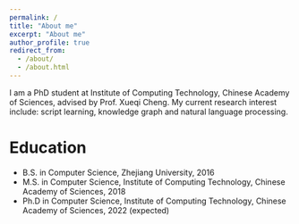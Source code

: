 ```yaml
---
permalink: /
title: "About me"
excerpt: "About me"
author_profile: true
redirect_from: 
  - /about/
  - /about.html
---
```


I am a PhD student at Institute of Computing Technology, Chinese Academy of Sciences, advised by Prof. Xueqi Cheng.
My current research interest include: script learning, knowledge graph and natural language processing.

Education
======
- B.S. in Computer Science, Zhejiang University, 2016
- M.S. in Computer Science, Institute of Computing Technology, Chinese Academy of Sciences, 2018
- Ph.D in Computer Science, Institute of Computing Technology, Chinese Academy of Sciences, 2022 (expected)
